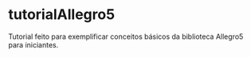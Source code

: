 # tutorialAllegro5
Tutorial feito para exemplificar conceitos básicos da biblioteca Allegro5 para iniciantes.
